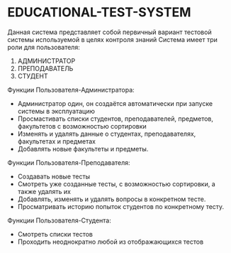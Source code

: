 # EDUCATIONAL-TEST-SYSTEM
Данная система представляет собой первичный вариант тестовой системы используемой в целях контроля знаний
Система имеет три роли для пользователя:
1) АДМИНИСТРАТОР
2) ПРЕПОДАВАТЕЛЬ
3) СТУДЕНТ

Функции Пользователя-Администратора:
- Администратор один, он создаётся автоматически при запуске системы в эксплуатацию
- Просмастивать списки студентов, преподавателей, предметов, факультетов с возможностью сортировки
- Изменять и удалять данные о студентах, преподавателях, факультетах и предметах
- Добавлять новые факультеты и предметы.


Функции Пользователя-Преподавателя:
- Создавать новые тесты
- Смотреть уже созданные тесты, с возможностью сортировки, а также удалять их
- Добавлять, изменять и удалять вопросы в конкретном тесте.
- Просматривать историю попыток студентов по конкретному тесту.

Функции Пользователя-Студента:
- Смотреть списки тестов
- Проходить неоднократно любой из отображающихся тестов


